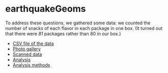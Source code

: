 # earthquakeGeoms


To address these questions, we gathered some data: we counted the
number of snacks of each flavor in each package in one box. (It turned
out that there were _81_ packages rather than 80 in our box.)

- [CSV file of the data](Data/fruit_snacks.csv)
- [Photo gallery](PhotoGallery.md)
- [Scanned data](http://kbroman.org/FruitSnacks/assets/fruit_snacks_scanned.pdf)
- [Analysis](http://kbroman.org/FruitSnacks/assets/fruit_snacks.html)
- [Analysis methods](http://kbroman.org/FruitSnacks/assets/fruit_snacks_methods.html)
